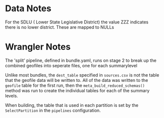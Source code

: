 
# Data Notes

For the SDLU ( Lower State Legislative District) the value ZZZ indicates there is no lower district. These are mapped to NULLs

# Wrangler Notes

The 'split' pipeline, defined in bundle.yaml, runs on stage 2 to break up the combined
geofiles into seperate files, one for each summarylevel

Unlike most bundles, the ``dest_table`` specified in ``sources.csv`` is not the table that the geofile data will be written to. All of the data was written to the ``geofile`` table for the first run, then the ``meta_build_reduced_schemas()`` method was run to create the individual tables for each of the summary levels. 

When building, the table that is used in each partition is set by the ``SelectPartition`` in the ``pipelines`` configuration. 
